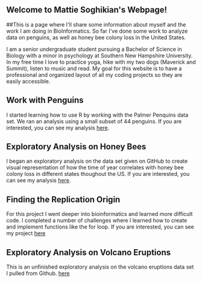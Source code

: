 ## Welcome to Mattie Soghikian's Webpage!

##This is a page where I'll share some information about myself and the work I am doing in BioInformatics. So far I've done some work to analyze data on penguins, as well as honey bee colony loss in the United States.

I am a senior undergraduate student pursuing a Bachelor of Science in Biology with a minor in psychology at Southern New Hampshire University. In my free time I love to practice yoga, hike with my two dogs (Maverick and Summit), listen to music and read. My goal for this website is to have a professional and organized layout of all my coding projects so they are easily accessible.

## Work with Penguins
I started learning how to use R by working with the Palmer Penquins data set. We ran an analysis using a small subset of 44 penguins. If you are interested, you can see my analysis [here](https://mattiesosa.github.io/BioStatisticsAnalysis/PalmerPenguinsAnalysis.html).

## Exploratory Analysis on Honey Bees
I began an exploratory analysis on the data set given on GitHub to create visual representation of how the time of year correlates with honey bee colony loss in different states thoughout the US. If you are interested, you can see my analysis [here](https://mattiesosa.github.io/BioStatisticsAnalysis/BeeColonyLossAnalysis.html).

## Finding the Replication Origin
For this project I went deeper into bioinformatics and learned more difficult code. I completed a number of challenges where I learned how to create and implement functions like the for loop. If you are interested, you can see my project
[here](https://agmath.github.io/BIO4ST1_Group2/Replication_Mattie_Soghikian.html)

## Exploratory Analysis on Volcano Eruptions
This is an unfinished exploratory analysis on the volcano eruptions data set I pulled from Github.
[here](http://mattiesosa.github.io/BioStatisticsAnalysis/VolcanoEruptionsAnalysis.html)

